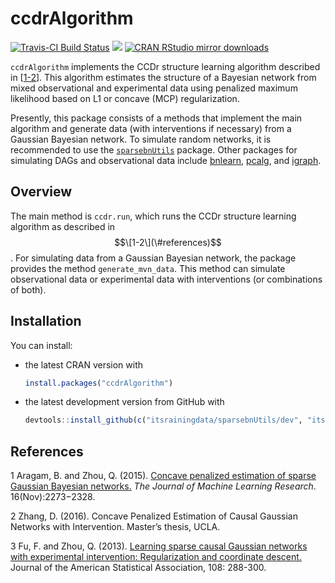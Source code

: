 ccdrAlgorithm
=============

[![Travis-CI Build Status](https://travis-ci.org/itsrainingdata/ccdrAlgorithm.svg?branch=master)](https://travis-ci.org/itsrainingdata/ccdrAlgorithm) [![](http://www.r-pkg.org/badges/version/ccdrAlgorithm)](http://www.r-pkg.org/pkg/ccdrAlgorithm) [![CRAN RStudio mirror downloads](http://cranlogs.r-pkg.org/badges/ccdrAlgorithm)](http://www.r-pkg.org/pkg/ccdrAlgorithm)

`ccdrAlgorithm` implements the CCDr structure learning algorithm described in \[[1-2](#references)\]. This algorithm estimates the structure of a Bayesian network from mixed observational and experimental data using penalized maximum likelihood based on L1 or concave (MCP) regularization.

Presently, this package consists of a methods that implement the main algorithm and generate data (with interventions if necessary) from a Gaussian Bayesian network. To simulate random networks, it is recommended to use the [`sparsebnUtils`](https://cran.r-project.org/package=sparsebnUtils) package. Other packages for simulating DAGs and observational data include [bnlearn](https://cran.r-project.org/package=bnlearn), [pcalg](https://cran.r-project.org/package=pcalg), and [igraph](https://cran.r-project.org/package=igraph).

Overview
--------

The main method is `ccdr.run`, which runs the CCDr structure learning algorithm as described in
$$\[1-2\](\#references)$$
. For simulating data from a Gaussian Bayesian network, the package provides the method `generate_mvn_data`. This method can simulate observational data or experimental data with interventions (or combinations of both).

Installation
------------

You can install:

-   the latest CRAN version with

    ``` r
    install.packages("ccdrAlgorithm")
    ```

-   the latest development version from GitHub with

    ``` r
    devtools::install_github(c("itsrainingdata/sparsebnUtils/dev", "itsrainingdata/ccdrAlgorithm/dev"))
    ```

References
----------

1
 Aragam, B. and Zhou, Q. (2015). [Concave penalized estimation of sparse Gaussian Bayesian networks.](http://jmlr.org/papers/v16/aragam15a.html) *The Journal of Machine Learning Research*. 16(Nov):2273−2328.

2
 Zhang, D. (2016). Concave Penalized Estimation of Causal Gaussian Networks with Intervention. Master’s thesis, UCLA.

3
 Fu, F. and Zhou, Q. (2013). [Learning sparse causal Gaussian networks with experimental intervention: Regularization and coordinate descent.](http://amstat.tandfonline.com/doi/abs/10.1080/01621459.2012.754359) Journal of the American Statistical Association, 108: 288-300.
